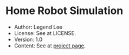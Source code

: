 Home Robot Simulation
=====================

* Author: Legend Lee
* License: See at LICENSE.
* Version: 1.0
* Content: See at [project page](http://legendlee1314.github.io/HomeRobotSim).
